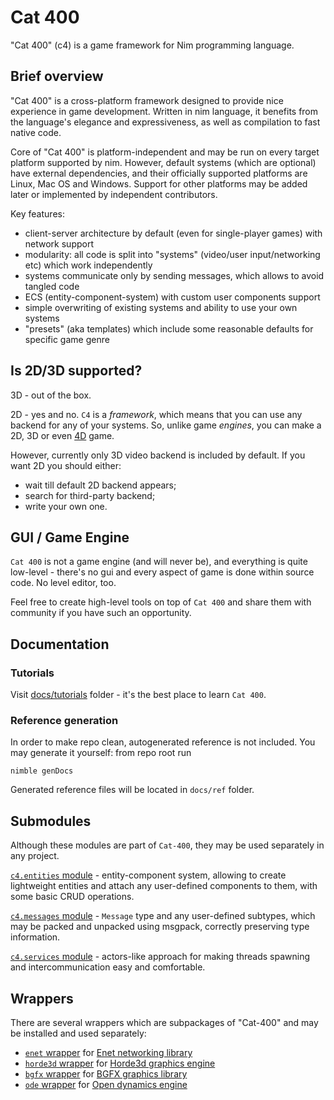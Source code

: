 # Cat 400

"Cat 400" (c4) is a game framework for Nim programming language.

## Brief overview

"Cat 400" is a cross-platform framework designed to provide nice experience in game development. Written in nim language, it benefits from the language's elegance and expressiveness, as well as compilation to fast native code.

Core of "Cat 400" is platform-independent and may be run on every target platform supported by nim. However, default systems (which are optional) have external dependencies, and their officially supported platforms are Linux, Mac OS and Windows. Support for other platforms may be added later or implemented by independent contributors.

Key features:
- client-server architecture by default (even for single-player games) with network support
- modularity: all code is split into "systems" (video/user input/networking etc) which work independently
- systems communicate only by sending messages, which allows to avoid tangled code
- ECS (entity-component-system) with custom user components support
- simple overwriting of existing systems and ability to use your own systems
- "presets" (aka templates) which include some reasonable defaults for specific game genre

## Is 2D/3D supported?

3D - out of the box.

2D - yes and no. `C4` is a _framework_, which means that you can use any backend for any of your systems. So, unlike game _engines_, you can make a 2D, 3D or even [4D](https://www.youtube.com/watch?v=0t4aKJuKP0Q) game.

However, currently only 3D video backend is included by default. If you want 2D you should either:
* wait till default 2D backend appears;
* search for third-party backend;
* write your own one.

## GUI / Game Engine

`Cat 400` is not a game engine (and will never be), and everything is quite low-level - there's no gui and every aspect of game is done within source code. No level editor, too.

Feel free to create high-level tools on top of `Cat 400` and share them with community if you have such an opportunity.

## Documentation

### Tutorials

Visit [docs/tutorials](docs/tutorials/) folder - it's the best place to learn `Cat 400`.

### Reference generation

In order to make repo clean, autogenerated reference is not included. You may generate it yourself: from repo root run

```
nimble genDocs
```

Generated reference files will be located in `docs/ref` folder.

## Submodules

Although these modules are part of `Cat-400`, they may be used separately in any project.

[`c4.entities` module](c4/entities.nim) - entity-component system, allowing to create lightweight entities and attach any user-defined components to them, with some basic CRUD operations.

[`c4.messages` module](c4/messages.nim) - `Message` type and any user-defined subtypes, which may be packed and unpacked using msgpack, correctly preserving type information.

[`c4.services` module](c4/services.nim) - actors-like approach for making threads spawning and intercommunication easy and comfortable.

## Wrappers

There are several wrappers which are subpackages of "Cat-400" and may be installed and used separately:

* [`enet` wrapper](c4/lib/enet) for [Enet networking library](http://enet.bespin.org/)
* [`horde3d` wrapper](c4/lib/horde3d) for [Horde3d graphics engine](http://horde3d.org/)
* [`bgfx` wrapper](c4/lib/bgfx) for [BGFX graphics library](https://github.com/bkaradzic/bgfx)
* [`ode` wrapper](c4/lib/ode) for [Open dynamics engine](https://www.ode.org/)
